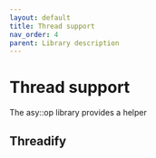 ```yaml
---
layout: default
title: Thread support
nav_order: 4
parent: Library description
---
```


# Thread support
The asy::op library provides a helper 

## Threadify

<!--stackedit_data:
eyJoaXN0b3J5IjpbMTcxNjI4MTg4NF19
-->